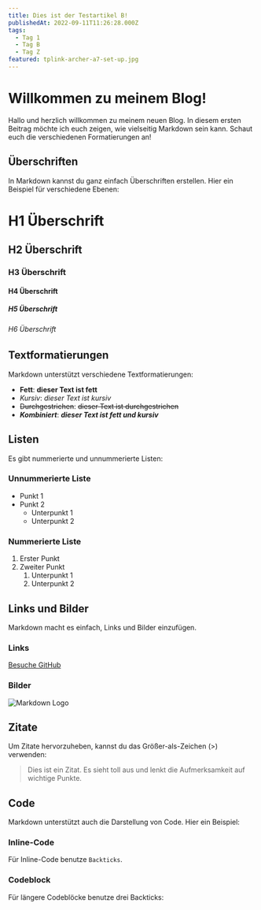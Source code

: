 ```yaml
---
title: Dies ist der Testartikel B!
publishedAt: 2022-09-11T11:26:28.000Z
tags:
  - Tag 1
  - Tag B
  - Tag Z
featured: tplink-archer-a7-set-up.jpg
---
```


# Willkommen zu meinem Blog!

Hallo und herzlich willkommen zu meinem neuen Blog. In diesem ersten Beitrag möchte ich euch zeigen, wie vielseitig Markdown sein kann. Schaut euch die verschiedenen Formatierungen an!

## Überschriften

In Markdown kannst du ganz einfach Überschriften erstellen. Hier ein Beispiel für verschiedene Ebenen:

# H1 Überschrift
## H2 Überschrift
### H3 Überschrift
#### H4 Überschrift
##### H5 Überschrift
###### H6 Überschrift

## Textformatierungen

Markdown unterstützt verschiedene Textformatierungen:

- **Fett**: **dieser Text ist fett**
- *Kursiv*: *dieser Text ist kursiv*
- ~~Durchgestrichen~~: ~~dieser Text ist durchgestrichen~~
- **_Kombiniert_**: **_dieser Text ist fett und kursiv_**

## Listen

Es gibt nummerierte und unnummerierte Listen:

### Unnummerierte Liste

- Punkt 1
- Punkt 2
  - Unterpunkt 1
  - Unterpunkt 2

### Nummerierte Liste

1. Erster Punkt
2. Zweiter Punkt
   1. Unterpunkt 1
   2. Unterpunkt 2

## Links und Bilder

Markdown macht es einfach, Links und Bilder einzufügen.

### Links

[Besuche GitHub](https://github.com)

### Bilder

![Markdown Logo](https://markdown-here.com/img/icon256.png)

## Zitate

Um Zitate hervorzuheben, kannst du das Größer-als-Zeichen (>) verwenden:

> Dies ist ein Zitat. Es sieht toll aus und lenkt die Aufmerksamkeit auf wichtige Punkte.

## Code

Markdown unterstützt auch die Darstellung von Code. Hier ein Beispiel:

### Inline-Code

Für Inline-Code benutze `Backticks`.

### Codeblock

Für längere Codeblöcke benutze drei Backticks:

